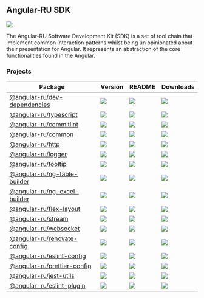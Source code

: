 ## Angular-RU SDK

[![](https://github.com/angular-ru/angular-ru-sdk/workflows/Angular-RU%20SDK%20CI/badge.svg)](https://github.com/Angular-RU/angular-ru-sdk/actions?query=workflow%3A%22Angular-RU+SDK+CI%22+branch%3Amaster)

The Angular-RU Software Development Kit (SDK) is a set of tool chain that implement common interaction patterns whilst
being un opinionated about their presentation for Angular. It represents an abstraction of the core functionalities
found in the Angular.

### Projects

| **Package**                                                                            | **Version**                                                                   | **README**                                                                                 | **Downloads**                                                                                                             |
| -------------------------------------------------------------------------------------- | ----------------------------------------------------------------------------- | ------------------------------------------------------------------------------------------ | ------------------------------------------------------------------------------------------------------------------------- |
| [@angular-ru/dev-dependencies](https://npmjs.com/package/@angular-ru/dev-dependencies) | ![](https://img.shields.io/npm/v/%40angular-ru%2Fdev-dependencies/latest.svg) | [![](https://img.shields.io/badge/README--green.svg)](packages/dev-dependencies/README.md) | [![](https://img.shields.io/npm/dm/@angular-ru/dev-dependencies)](https://npmjs.com/package/@angular-ru/dev-dependencies) |
| [@angular-ru/typescript](https://npmjs.com/package/@angular-ru/typescript)             | ![](https://img.shields.io/npm/v/%40angular-ru%2Ftypescript/latest.svg)       | [![](https://img.shields.io/badge/README--green.svg)](packages/typescript/README.md)       | [![](https://img.shields.io/npm/dm/@angular-ru/typescript)](https://npmjs.com/package/@angular-ru/typescript)             |
| [@angular-ru/commitlint](https://npmjs.com/package/@angular-ru/commitlint)             | ![](https://img.shields.io/npm/v/%40angular-ru%2Fcommitlint/latest.svg)       | [![](https://img.shields.io/badge/README--green.svg)](packages/commitlint/README.md)       | [![](https://img.shields.io/npm/dm/@angular-ru/commitlint)](https://npmjs.com/package/@angular-ru/commitlint)             |
| [@angular-ru/common](https://npmjs.com/package/@angular-ru/common)                     | ![](https://img.shields.io/npm/v/%40angular-ru%2Fcommon/latest.svg)           | [![](https://img.shields.io/badge/README--green.svg)](packages/common/README.md)           | [![](https://img.shields.io/npm/dm/@angular-ru/common)](https://npmjs.com/package/@angular-ru/common)                     |
| [@angular-ru/http](https://npmjs.com/package/@angular-ru/http)                         | ![](https://img.shields.io/npm/v/%40angular-ru%2Fhttp/latest.svg)             | [![](https://img.shields.io/badge/README--green.svg)](packages/http/README.md)             | [![](https://img.shields.io/npm/dm/@angular-ru/http)](https://npmjs.com/package/@angular-ru/http)                         |
| [@angular-ru/logger](https://npmjs.com/package/@angular-ru/logger)                     | ![](https://img.shields.io/npm/v/%40angular-ru%2Flogger/latest.svg)           | [![](https://img.shields.io/badge/README--green.svg)](packages/logger/README.md)           | [![](https://img.shields.io/npm/dm/@angular-ru/logger)](https://npmjs.com/package/@angular-ru/logger)                     |
| [@angular-ru/tooltip](https://npmjs.com/package/@angular-ru/tooltip)                   | ![](https://img.shields.io/npm/v/%40angular-ru%2Ftooltip/latest.svg)          | [![](https://img.shields.io/badge/README--green.svg)](packages/tooltip/README.md)          | [![](https://img.shields.io/npm/dm/@angular-ru/tooltip)](https://npmjs.com/package/@angular-ru/tooltip)                   |
| [@angular-ru/ng-table-builder](https://npmjs.com/package/@angular-ru/ng-table-builder) | ![](https://img.shields.io/npm/v/%40angular-ru%2Fng-table-builder/latest.svg) | [![](https://img.shields.io/badge/README--green.svg)](packages/ng-table-builder/README.md) | [![](https://img.shields.io/npm/dm/@angular-ru/ng-table-builder)](https://npmjs.com/package/@angular-ru/ng-table-builder) |
| [@angular-ru/ng-excel-builder](https://npmjs.com/package/@angular-ru/ng-excel-builder) | ![](https://img.shields.io/npm/v/%40angular-ru%2Fng-excel-builder/latest.svg) | [![](https://img.shields.io/badge/README--green.svg)](packages/ng-excel-builder/README.md) | [![](https://img.shields.io/npm/dm/@angular-ru/ng-excel-builder)](https://npmjs.com/package/@angular-ru/ng-excel-builder) |
| [@angular-ru/flex-layout](https://npmjs.com/package/@angular-ru/flex-layout)           | ![](https://img.shields.io/npm/v/%40angular-ru%2Fflex-layout/latest.svg)      | [![](https://img.shields.io/badge/README--green.svg)](packages/flex-layout/README.md)      | [![](https://img.shields.io/npm/dm/@angular-ru/flex-layout)](https://npmjs.com/package/@angular-ru/flex-layout)           |
| [@angular-ru/stream](https://npmjs.com/package/@angular-ru/stream)                     | ![](https://img.shields.io/npm/v/%40angular-ru%2Fstream/latest.svg)           | [![](https://img.shields.io/badge/README--green.svg)](packages/stream/README.md)           | [![](https://img.shields.io/npm/dm/@angular-ru/stream)](https://npmjs.com/package/@angular-ru/stream)                     |
| [@angular-ru/websocket](https://npmjs.com/package/@angular-ru/websocket)               | ![](https://img.shields.io/npm/v/%40angular-ru%2Fwebsocket/latest.svg)        | [![](https://img.shields.io/badge/README--green.svg)](packages/websocket/README.md)        | [![](https://img.shields.io/npm/dm/@angular-ru/websocket)](https://npmjs.com/package/@angular-ru/websocket)               |
| [@angular-ru/renovate-config](https://npmjs.com/package/@angular-ru/renovate-config)   | ![](https://img.shields.io/npm/v/%40angular-ru%2Frenovate-config/latest.svg)  | [![](https://img.shields.io/badge/README--green.svg)](packages/renovate-config/README.md)  | [![](https://img.shields.io/npm/dm/@angular-ru/renovate-config)](https://npmjs.com/package/@angular-ru/renovate-config)   |
| [@angular-ru/eslint-config](https://npmjs.com/package/@angular-ru/eslint-config)       | ![](https://img.shields.io/npm/v/%40angular-ru%2Feslint-config/latest.svg)    | [![](https://img.shields.io/badge/README--green.svg)](packages/eslint-config/README.md)    | [![](https://img.shields.io/npm/dm/@angular-ru/eslint-config)](https://npmjs.com/package/@angular-ru/eslint-config)       |
| [@angular-ru/prettier-config](https://npmjs.com/package/@angular-ru/prettier-config)   | ![](https://img.shields.io/npm/v/%40angular-ru%2Fprettier-config/latest.svg)  | [![](https://img.shields.io/badge/README--green.svg)](packages/prettier-config/README.md)  | [![](https://img.shields.io/npm/dm/@angular-ru/prettier-config)](https://npmjs.com/package/@angular-ru/prettier-config)   |
| [@angular-ru/jest-utils](https://npmjs.com/package/@angular-ru/jest-utils)             | ![](https://img.shields.io/npm/v/%40angular-ru%2Fjest-utils/latest.svg)       | [![](https://img.shields.io/badge/README--green.svg)](packages/jest-utils/README.md)       | [![](https://img.shields.io/npm/dm/@angular-ru/jest-utils)](https://npmjs.com/package/@angular-ru/jest-utils)             |
| [@angular-ru/eslint-plugin](https://npmjs.com/package/@angular-ru/eslint-plugin)       | ![](https://img.shields.io/npm/v/%40angular-ru%2Feslint-plugin/latest.svg)    | [![](https://img.shields.io/badge/README--green.svg)](packages/eslint-plugin/README.md)    | [![](https://img.shields.io/npm/dm/@angular-ru/eslint-plugin)](https://npmjs.com/package/@angular-ru/eslint-plugin)       |
